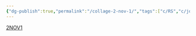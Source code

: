 ```yaml
---
{"dg-publish":true,"permalink":"/collage-2-nov-1/","tags":["c/RS","c/jonny","c/self","c/series","c/hinge","c/orange","c/purple","c/faceless"],"created":"2024-01-04T19:12:58.589-05:00","updated":"2024-01-04T19:13:47.126-05:00"}
---
```



[2NOV1](https://www.instagram.com/p/CWbT2qSrG8C/)
